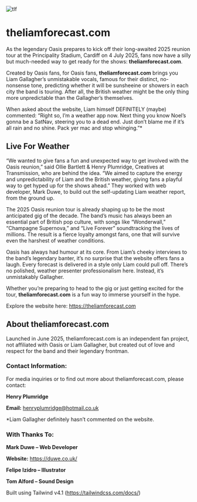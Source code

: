 ![tlf](https://github.com/user-attachments/assets/f8ffcf3b-df5a-49b3-8347-8e3bebc50bab)

# theliamforecast.com

As the legendary Oasis prepares to kick off their long-awaited 2025 reunion tour at the Principality Stadium, Cardiff on 4 July 2025, fans now have a silly but much-needed way to get ready for the shows: **theliamforecast.com**. 

Created by Oasis fans, for Oasis fans, **theliamforecast.com** brings you Liam Gallagher’s unmistakable vocals, famous for their distinct, no-nonsense tone, predicting whether it will be sunsheeine or showers in each city the band is touring. After all, the British weather might be the only thing more unpredictable than the Gallagher’s themselves.

When asked about the website, Liam himself DEFINITELY (maybe) commented: “Right so, I’m a weather app now. Next thing you know Noel’s gonna be a SatNav, steering you to a dead end. Just don’t blame me if it’s all rain and no shine. Pack yer mac and stop whinging.”*

## Live For Weather

“We wanted to give fans a fun and unexpected way to get involved with the Oasis reunion,” said Ollie Bartlett & Henry Plumridge, Creatives at Transmission, who are behind the idea. “We aimed to capture the energy and unpredictability of Liam and the British weather, giving fans a playful way to get hyped up for the shows ahead.” They worked with web developer, Mark Duwe, to build out the self-updating Liam weather report, from the ground up.

The 2025 Oasis reunion tour is already shaping up to be the most anticipated gig of the decade. The band’s music has always been an essential part of British pop culture, with songs like “Wonderwall,” “Champagne Supernova,” and “Live Forever” soundtracking the lives of millions. The result is a fierce loyalty amongst fans, one that will survive even the harshest of weather conditions. 

Oasis has always had humour at its core. From Liam’s cheeky interviews to the band’s legendary banter, it’s no surprise that the website offers fans a laugh. Every forecast is delivered in a style only Liam could pull off. There’s no polished, weather presenter professionalism here. Instead, it’s unmistakably Gallagher. 

Whether you’re preparing to head to the gig or just getting excited for the tour, **theliamforecast.com** is a fun way to immerse yourself in the hype.

Explore the website here: https://theliamforecast.com

## About theliamforecast.com

Launched in June 2025, theliamforecast.com is an independent fan project, not affiliated with Oasis or Liam Gallagher, but created out of love and respect for the band and their legendary frontman. 

### Contact Information:

For media inquiries or to find out more about theliamforecast.com, please contact:

**Henry Plumridge**

**Email:** henryplumridge@hotmail.co.uk

*Liam Gallagher definitely hasn’t commented on the website.

### With Thanks To:

**Mark Duwe – Web Developer**

**Website:** https://duwe.co.uk/

**Felipe Izidro – Illustrator**

**Tom Alford – Sound Design**

Built using Tailwind v4.1 (https://tailwindcss.com/docs/)